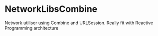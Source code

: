 # NetworkLibsCombine
Network utiliser using Combine and URLSession. Really fit with Reactive Programming architecture
